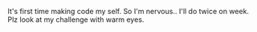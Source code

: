 It's first time making code my self.
So I'm nervous..
I'll do twice on week.
Plz look at my challenge with warm eyes.
